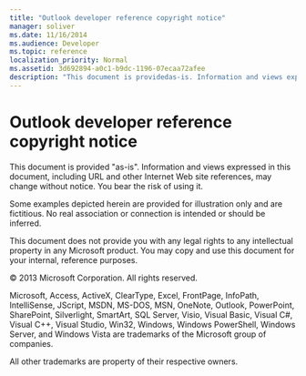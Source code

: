 ```yaml
---
title: "Outlook developer reference copyright notice"
manager: soliver
ms.date: 11/16/2014
ms.audience: Developer
ms.topic: reference
localization_priority: Normal
ms.assetid: 3d692894-a0c1-b9dc-1196-07ecaa72afee
description: "This document is providedas-is. Information and views expressed in this document, including URL and other Internet Web site references, may change without notice. You bear the risk of using it."
---
```


# Outlook developer reference copyright notice

This document is provided "as-is". Information and views expressed in this document, including URL and other Internet Web site references, may change without notice. You bear the risk of using it. 
  
Some examples depicted herein are provided for illustration only and are fictitious. No real association or connection is intended or should be inferred.
  
This document does not provide you with any legal rights to any intellectual property in any Microsoft product. You may copy and use this document for your internal, reference purposes. 
  
© 2013 Microsoft Corporation. All rights reserved.
  
Microsoft, Access, ActiveX, ClearType, Excel, FrontPage, InfoPath, IntelliSense, JScript, MSDN, MS-DOS, MSN, OneNote, Outlook, PowerPoint, SharePoint, Silverlight, SmartArt, SQL Server, Visio, Visual Basic, Visual C#, Visual C++, Visual Studio, Win32, Windows, Windows PowerShell, Windows Server, and Windows Vista are trademarks of the Microsoft group of companies.
  
All other trademarks are property of their respective owners.
  

